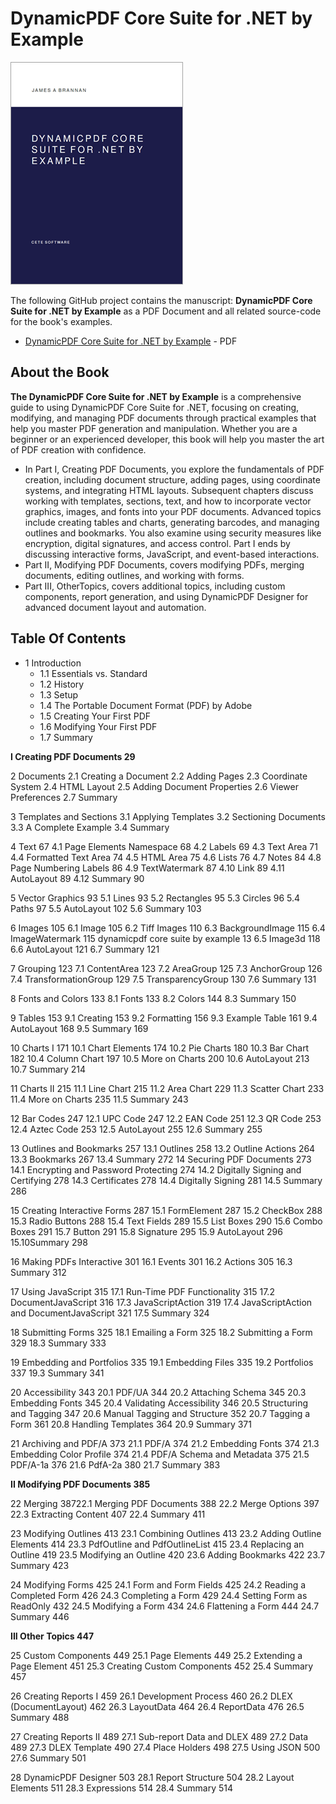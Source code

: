 # DynamicPDF Core Suite for .NET by Example	

![](./book-small.png)

The following GitHub project contains the manuscript: **DynamicPDF Core Suite for .NET by Example** as a PDF Document and all related source-code for the book's examples.

* [DynamicPDF Core Suite for .NET by Example](https://github.com/DynamicPDF/core-suite-book/blob/main/DynamicPDF%20Core%20Suite%20for%20.NET%20By%20Example.pdf) - PDF

## About the Book

**The DynamicPDF Core Suite for .NET by Example** is a comprehensive guide to using DynamicPDF Core Suite for .NET, focusing on creating, modifying, and managing PDF documents through practical examples that help you master PDF generation and manipulation. Whether you are a beginner or an experienced developer, this book will help you master the art of PDF creation with confidence.

* In Part I, Creating PDF Documents, you explore the fundamentals
  of PDF creation, including document structure, adding pages, using
  coordinate systems, and integrating HTML layouts. Subsequent chapters
  discuss working with templates, sections, text, and how to incorporate
  vector graphics, images, and fonts into your PDF documents.
  Advanced topics include creating tables and charts, generating barcodes,
  and managing outlines and bookmarks. You also examine
  using security measures like encryption, digital signatures, and access
  control. Part I ends by discussing interactive forms, JavaScript,
  and event-based interactions.
* Part II, Modifying PDF Documents, covers modifying PDFs, merging
  documents, editing outlines, and working with forms.
* Part III, OtherTopics, covers additional topics, including custom
  components, report generation, and using DynamicPDF Designer for
  advanced document layout and automation.

## Table Of Contents

* 1 Introduction
  * 1.1 Essentials vs. Standard
  * 1.2 History
  * 1.3 Setup
  * 1.4 The Portable Document Format (PDF) by Adobe
  * 1.5 Creating Your First PDF
  * 1.6 Modifying Your First PDF
  * 1.7 Summary

**I Creating PDF Documents 29**

2 Documents
2.1 Creating a Document
2.2 Adding Pages
2.3 Coordinate System
2.4 HTML Layout
2.5 Adding Document Properties
2.6 Viewer Preferences
2.7 Summary

3 Templates and Sections
3.1 Applying Templates
3.2 Sectioning Documents
3.3 A Complete Example
3.4 Summary

4 Text 67
4.1 Page Elements Namespace 68
4.2 Labels 69
4.3 Text Area 71
4.4 Formatted Text Area 74
4.5 HTML Area 75
4.6 Lists 76
4.7 Notes 84
4.8 Page Numbering Labels 86
4.9 TextWatermark 87
4.10 Link 89
4.11 AutoLayout 89
4.12 Summary 90

5 Vector Graphics 93
5.1 Lines 93
5.2 Rectangles 95
5.3 Circles 96
5.4 Paths 97
5.5 AutoLayout 102
5.6 Summary 103

6 Images 105
6.1 Image 105
6.2 Tiff Images 110
6.3 BackgroundImage 115
6.4 ImageWatermark 115
dynamicpdf core suite by example 13
6.5 Image3d 118
6.6 AutoLayout 121
6.7 Summary 121

7 Grouping 123
7.1 ContentArea 123
7.2 AreaGroup 125
7.3 AnchorGroup 126
7.4 TransformationGroup 129
7.5 TransparencyGroup 130
7.6 Summary 131

8 Fonts and Colors 133
8.1 Fonts 133
8.2 Colors 144
8.3 Summary 150

9 Tables 153
9.1 Creating 153
9.2 Formatting 156
9.3 Example Table 161
9.4 AutoLayout 168
9.5 Summary 169

10 Charts I 171
10.1 Chart Elements 174
10.2 Pie Charts 180
10.3 Bar Chart 182
10.4 Column Chart 197
10.5 More on Charts 200
10.6 AutoLayout 213
10.7 Summary 214

11 Charts II 215
11.1 Line Chart 215
11.2 Area Chart 229
11.3 Scatter Chart 233
11.4 More on Charts 235
11.5 Summary 243

12 Bar Codes 247
12.1 UPC Code 247
12.2 EAN Code 251
12.3 QR Code 253
12.4 Aztec Code 253
12.5 AutoLayout 255
12.6 Summary 255

13 Outlines and Bookmarks 257
13.1 Outlines 258
13.2 Outline Actions 264
13.3 Bookmarks 267
13.4 Summary 272
14 Securing PDF Documents 273
14.1 Encrypting and Password Protecting 274
14.2 Digitally Signing and Certifying 278
14.3 Certificates 278
14.4 Digitally Signing 281
14.5 Summary 286

15 Creating Interactive Forms 287
15.1 FormElement 287
15.2 CheckBox 288
15.3 Radio Buttons 288
15.4 Text Fields 289
15.5 List Boxes 290
15.6 Combo Boxes 291
15.7 Button 291
15.8 Signature 295
15.9 AutoLayout 296
15.10Summary 298

16 Making PDFs Interactive 301
16.1 Events 301
16.2 Actions 305
16.3 Summary 312

17 Using JavaScript 315
17.1 Run-Time PDF Functionality 315
17.2 DocumentJavaScript 316
17.3 JavaScriptAction 319
17.4 JavaScriptAction and DocumentJavaScript 321
17.5 Summary 324

18 Submitting Forms 325
18.1 Emailing a Form 325
18.2 Submitting a Form 329
18.3 Summary 333

19 Embedding and Portfolios 335
19.1 Embedding Files 335
19.2 Portfolios 337
19.3 Summary 341

20 Accessibility 343
20.1 PDF/UA 344
20.2 Attaching Schema 345
20.3 Embedding Fonts 345
20.4 Validating Accessibility 346
20.5 Structuring and Tagging 347
20.6 Manual Tagging and Structure 352
20.7 Tagging a Form 361
20.8 Handling Templates 364
20.9 Summary 371

21 Archiving and PDF/A 373
21.1 PDF/A 374
21.2 Embedding Fonts 374
21.3 Embedding Color Profile 374
21.4 PDF/A Schema and Metadata 375
21.5 PDF/A-1a 376
21.6 PdfA-2a 380
21.7 Summary 383

**II Modifying PDF Documents 385**

22 Merging 38722.1 Merging PDF Documents 388
22.2 Merge Options 397
22.3 Extracting Content 407
22.4 Summary 411

23 Modifying Outlines 413
23.1 Combining Outlines 413
23.2 Adding Outline Elements 414
23.3 PdfOutline and PdfOutlineList 415
23.4 Replacing an Outline 419
23.5 Modifying an Outline 420
23.6 Adding Bookmarks 422
23.7 Summary 423

24 Modifying Forms 425
24.1 Form and Form Fields 425
24.2 Reading a Completed Form 426
24.3 Completing a Form 429
24.4 Setting Form as ReadOnly 432
24.5 Modifying a Form 434
24.6 Flattening a Form 444
24.7 Summary 446

**III Other Topics 447**

25 Custom Components 449
25.1 Page Elements 449
25.2 Extending a Page Element 451
25.3 Creating Custom Components 452
25.4 Summary 457

26 Creating Reports I 459
26.1 Development Process 460
26.2 DLEX (DocumentLayout) 462
26.3 LayoutData 464
26.4 ReportData 476
26.5 Summary 488

27 Creating Reports II 489
27.1 Sub-report Data and DLEX 489
27.2 Data 489
27.3 DLEX Template 490
27.4 Place Holders 498
27.5 Using JSON 500
27.6 Summary 501

28 DynamicPDF Designer 503
28.1 Report Structure 504
28.2 Layout Elements 511
28.3 Expressions 514
28.4 Summary 514
